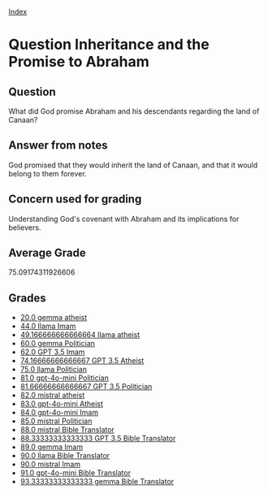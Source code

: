 
[Index](../../index.md)
# Question Inheritance and the Promise to Abraham
## Question
What did God promise Abraham and his descendants regarding the land of Canaan?

## Answer from notes
God promised that they would inherit the land of Canaan, and that it would belong to them forever.

## Concern used for grading
Understanding God's covenant with Abraham and its implications for believers.

## Average Grade
75.09174311926606

## Grades
 * [20.0 gemma atheist](../answers/gemma_atheist/Inheritance_and_the_Promise_to_Abraham.md)
 * [44.0 llama Imam](../answers/llama_Imam/Inheritance_and_the_Promise_to_Abraham.md)
 * [49.166666666666664 llama atheist](../answers/llama_atheist/Inheritance_and_the_Promise_to_Abraham.md)
 * [60.0 gemma Politician](../answers/gemma_Politician/Inheritance_and_the_Promise_to_Abraham.md)
 * [62.0 GPT 3.5 Imam](../answers/GPT_3.5_Imam/Inheritance_and_the_Promise_to_Abraham.md)
 * [74.16666666666667 GPT 3.5 Atheist](../answers/GPT_3.5_Atheist/Inheritance_and_the_Promise_to_Abraham.md)
 * [75.0 llama Politician](../answers/llama_Politician/Inheritance_and_the_Promise_to_Abraham.md)
 * [81.0 gpt-4o-mini Politician](../answers/gpt-4o-mini_Politician/Inheritance_and_the_Promise_to_Abraham.md)
 * [81.66666666666667 GPT 3.5 Politician](../answers/GPT_3.5_Politician/Inheritance_and_the_Promise_to_Abraham.md)
 * [82.0 mistral atheist](../answers/mistral_atheist/Inheritance_and_the_Promise_to_Abraham.md)
 * [83.0 gpt-4o-mini Atheist](../answers/gpt-4o-mini_Atheist/Inheritance_and_the_Promise_to_Abraham.md)
 * [84.0 gpt-4o-mini Imam](../answers/gpt-4o-mini_Imam/Inheritance_and_the_Promise_to_Abraham.md)
 * [85.0 mistral Politician](../answers/mistral_Politician/Inheritance_and_the_Promise_to_Abraham.md)
 * [88.0 mistral Bible Translator](../answers/mistral_Bible_Translator/Inheritance_and_the_Promise_to_Abraham.md)
 * [88.33333333333333 GPT 3.5 Bible Translator](../answers/GPT_3.5_Bible_Translator/Inheritance_and_the_Promise_to_Abraham.md)
 * [89.0 gemma Imam](../answers/gemma_Imam/Inheritance_and_the_Promise_to_Abraham.md)
 * [90.0 llama Bible Translator](../answers/llama_Bible_Translator/Inheritance_and_the_Promise_to_Abraham.md)
 * [90.0 mistral Imam](../answers/mistral_Imam/Inheritance_and_the_Promise_to_Abraham.md)
 * [91.0 gpt-4o-mini Bible Translator](../answers/gpt-4o-mini_Bible_Translator/Inheritance_and_the_Promise_to_Abraham.md)
 * [93.33333333333333 gemma Bible Translator](../answers/gemma_Bible_Translator/Inheritance_and_the_Promise_to_Abraham.md)
